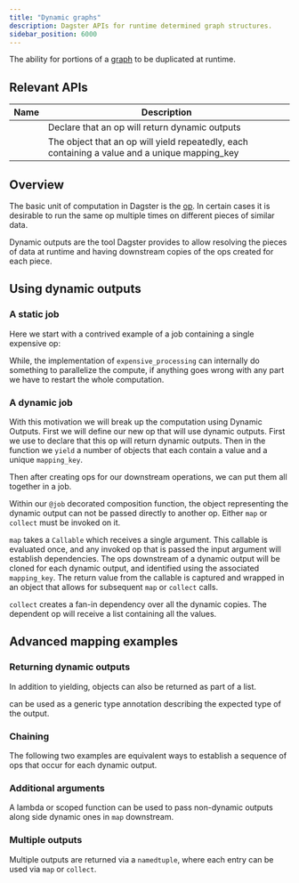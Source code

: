 ```yaml
---
title: "Dynamic graphs"
description: Dagster APIs for runtime determined graph structures.
sidebar_position: 6000
---
```


The ability for portions of a [graph](/concepts/ops-jobs-graphs/graphs) to be duplicated at runtime.

## Relevant APIs

| Name                                                 | Description                                                                                   |
| ---------------------------------------------------- | --------------------------------------------------------------------------------------------- |
| <PyObject section="ops" module="dagster" object="DynamicOut" />    | Declare that an op will return dynamic outputs                                                |
| <PyObject section="ops" module="dagster" object="DynamicOutput" /> | The object that an op will yield repeatedly, each containing a value and a unique mapping_key |

## Overview

The basic unit of computation in Dagster is the [op](/concepts/ops-jobs-graphs/ops). In certain cases it is desirable to run the same op multiple times on different pieces of similar data.

Dynamic outputs are the tool Dagster provides to allow resolving the pieces of data at runtime and having downstream copies of the ops created for each piece.

## Using dynamic outputs

### A static job

Here we start with a contrived example of a job containing a single expensive op:

<CodeExample path="docs_snippets/docs_snippets/concepts/ops_jobs_graphs/dynamic.py" startAfter="non_dyn_start" endBefore="non_dyn_end" />

While, the implementation of `expensive_processing` can internally do something to parallelize the compute, if anything goes wrong with any part we have to restart the whole computation.

### A dynamic job

With this motivation we will break up the computation using Dynamic Outputs. First we will define our new op that will use dynamic outputs. First we use <PyObject module="dagster" object="DynamicOut" /> to declare that this op will return dynamic outputs. Then in the function we `yield` a number of <PyObject module="dagster" object="DynamicOutput" /> objects that each contain a value and a unique `mapping_key`.

<CodeExample path="docs_snippets/docs_snippets/concepts/ops_jobs_graphs/dynamic.py" startAfter="dyn_out_start" endBefore="dyn_out_end" />

Then after creating ops for our downstream operations, we can put them all together in a job.

<CodeExample path="docs_snippets/docs_snippets/concepts/ops_jobs_graphs/dynamic.py" startAfter="dyn_job_start" endBefore="dyn_job_end" />

Within our `@job` decorated composition function, the object representing the dynamic output can not be passed directly to another op. Either `map` or `collect` must be invoked on it.

`map` takes a `Callable` which receives a single argument. This callable is evaluated once, and any invoked op that is passed the input argument will establish dependencies. The ops downstream of a dynamic output will be cloned for each dynamic output, and identified using the associated `mapping_key`. The return value from the callable is captured and wrapped in an object that allows for subsequent `map` or `collect` calls.

`collect` creates a fan-in dependency over all the dynamic copies. The dependent op will receive a list containing all the values.

## Advanced mapping examples

### Returning dynamic outputs

In addition to yielding, <PyObject object="DynamicOutput" /> objects can also be returned as part of a list.

<CodeExample path="docs_snippets/docs_snippets/concepts/ops_jobs_graphs/dynamic.py" startAfter="dyn_out_return_start" endBefore="dyn_out_return_end" />

<PyObject section="ops" module="dagster" object="DynamicOutput" /> can be used as a generic type annotation describing the expected type of the output.

### Chaining

The following two examples are equivalent ways to establish a sequence of ops that occur for each dynamic output.

<CodeExample path="docs_snippets/docs_snippets/concepts/ops_jobs_graphs/dynamic.py" startAfter="dyn_chain_start" endBefore="dyn_chain_end" />

### Additional arguments

A lambda or scoped function can be used to pass non-dynamic outputs along side dynamic ones in `map` downstream.

<CodeExample path="docs_snippets/docs_snippets/concepts/ops_jobs_graphs/dynamic.py" startAfter="dyn_add_start" endBefore="dyn_add_end" />

### Multiple outputs

Multiple outputs are returned via a `namedtuple`, where each entry can be used via `map` or `collect`.

<CodeExample path="docs_snippets/docs_snippets/concepts/ops_jobs_graphs/dynamic.py" startAfter="dyn_mult_start" endBefore="dyn_mult_end" />
